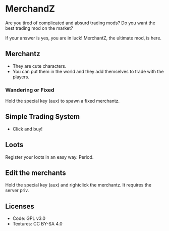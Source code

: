 # MerchandZ

Are you tired of complicated and absurd trading mods? Do you want the best trading mod on the market?

If your answer is yes, you are in luck! MerchantZ, the ultimate mod, is here.

## Merchantz

- They are cute characters.
- You can put them in the world and they add themselves to trade with the players.

### Wandering or Fixed

Hold the special key (aux) to spawn a fixed merchantz.

## Simple Trading System

- Click and buy!

## Loots

Register your loots in an easy way. Period.

## Edit the merchants

Hold the special key (aux) and rightclick the merchantz. It requires the server priv.

## Licenses

- Code: GPL v3.0
- Textures: CC BY-SA 4.0
